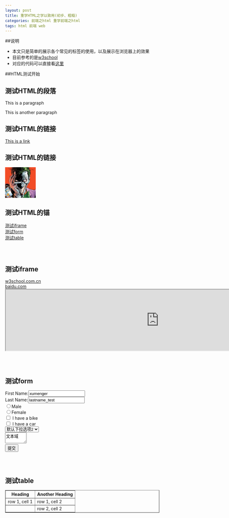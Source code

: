 ```yaml
---
layout: post
title: 重学HTML之学以致用(初步、粗糙)
categories: 前端之html 重学前端之html
tags: html 前端 web
---
```


##说明

* 本文只是简单的展示各个常见的标签的使用，以及展示在浏览器上的效果
* 目前参考的是[w3school](http://www.w3school.com.cn/html/index.asp)
* 对应的代码可以直接看[这里](https://raw.githubusercontent.com/xumenger/xumenger.github.io/master/_posts/2016-04-03-html-20160403.md)

##HTML测试开始

<html>
<head> <meta http-equiv="Content-Type" content="text/html; charset=utf-8" />
<title>标题</title>
</head>

<h2>测试HTML的段落</h2>
<p>This is a paragraph</p>
<p>This is another paragraph</p>

<h2>测试HTML的链接</h2>
<a href="heep://www.xumenger.com">This is a link</a>

<h2>测试HTML的链接</h2>
<img src="../image/joker.jpeg" width="100" height="100" />

<body>
<h2>测试HTML的锚</h2>
<a href='#a-iframe'>测试iframe</a></br>
<a href='#a-form'>测试form</a></br>
<a href='#a-table'>测试table</a></br>

</br></br>
<h2><a name = 'a-iframe'>测试iframe</a></h2>
<a href="http://www.w3school.com.cn" target="iframe_a">w3school.com.cn</a></br>
<a href="http://www.baidu.com" target="iframe_a">baidu.com</a>
<iframe src="http://www.baidu.com" width="1000" height="200" name="iframe_a"></iframe>

</br></br>
<h2><a name = 'a-form'>测试form</a></h2>
<form>
First Name:<input type="text" name="firstname" value="xumenger" /></br>
Last Name:<input type="text" name="lastname" value="lastname_test" /></br>
<input type="radio" name="sex" value="male" />Male</br>
<input type="radio" name="sex" value="female" />Female</br>
<input type="checkbox" name="bike" /> I have a bike</br>
<input type="checkbox" name="car" /> I have a car</br>
<select>
<option>下拉选项1
<option selected>默认下拉选项2
<option>下拉选项3
</select></br>
<textarea name="Comment" rows="2" cols="6">文本域</textarea></br>
<input type="submit" value="提交" />
</form>

</br></br>
<h2><a name = 'a-table'>测试table</a></h2>
<table border="1">
<tr>
<th>Heading</th>
<th>Another Heading</th>
</tr>
<tr>
<td>row 1, cell 1</td>
<td>row 1, cell 2</td>
</tr>
<tr>
<td>&nbsp;</td>
<td>row 2, cell 2</td>
</tr>
</table>

</body>
</html>
